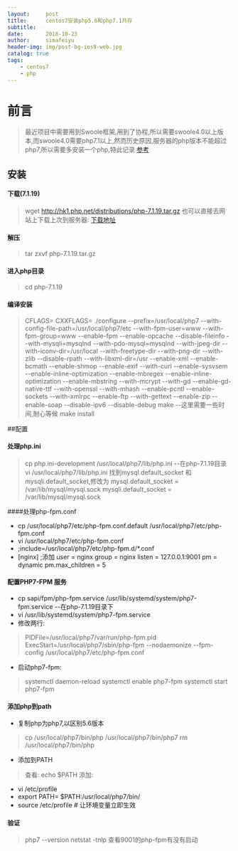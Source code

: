 ```yaml
---
layout:     post
title:      centos7安装php5.6和php7.1共存
subtitle:   
date:       2018-10-23
author:     simafeiyu
header-img: img/post-bg-ios9-web.jpg
catalog: true
tags:
    - centos7
	- php
---
```



# 前言

> 最近项目中需要用到Swoole框架,用到了协程,所以需要swoole4.0以上版本,而swoole4.0需要php7.1以上,然而历史原因,服务器的php版本不能超过php7,所以需要多安装一个php,特此记录
> [参考](https://jonny.vip/2017/06/28/centos-7-%E5%92%8C-nginx-%E4%B8%8B%E5%AE%9E%E7%8E%B0%E5%A4%9A%E7%89%88%E6%9C%AC-php-%E7%9A%84%E5%85%B1%E5%AD%98/ "参考")



## 安装
#### 下载(7.1.19)
> wget http://hk1.php.net/distributions/php-7.1.19.tar.gz
> 也可以直接去网站上下载上次到服务器: [下载地址](http://php.net/get/php-7.1.19.tar.gz/from/a/mirror)

#### 解压
> tar zxvf php-7.1.19.tar.gz

#### 进入php目录
> cd php-7.1.19

#### 编译安装
> CFLAGS= CXXFLAGS= ./configure --prefix=/usr/local/php7 --with-config-file-path=/usr/local/php7/etc --with-fpm-user=www --with-fpm-group=www --enable-fpm --enable-opcache --disable-fileinfo --with-mysqli=mysqlnd --with-pdo-mysql=mysqlnd --with-jpeg-dir --with-iconv-dir=/usr/local --with-freetype-dir  --with-png-dir --with-zlib --disable-rpath --with-libxml-dir=/usr --enable-xml  --enable-bcmath --enable-shmop --enable-exif --with-curl --enable-sysvsem --enable-inline-optimization  --enable-mbregex --enable-inline-optimization --enable-mbstring --with-mcrypt --with-gd --enable-gd-native-ttf --with-openssl --with-mhash --enable-pcntl --enable-sockets --with-xmlrpc --enable-ftp --with-gettext --enable-zip --enable-soap --disable-ipv6 --disable-debug
> make    --这里需要一些时间,耐心等候
> make install

##配置
#### 处理php.ini
> cp php.ini-development /usr/local/php7/lib/php.ini  --在php-7.1.19目录
> vi /usr/local/php7/lib/php.ini
> 找到mysql.default_socket 和 mysqli.default_socket,修改为
> mysql.default_socket = /var/lib/mysql/mysql.sock
> mysqli.default_socket = /var/lib/mysql/mysql.sock

####处理php-fpm.conf
* cp /usr/local/php7/etc/php-fpm.conf.default /usr/local/php7/etc/php-fpm.conf
* vi /usr/local/php7/etc/php-fpm.conf
* ;include=/usr/local/php7/etc/php-fpm.d/*.conf
* [nginx]                                   ;添加
	user = nginx
	group = nginx
	listen = 127.0.0.1:9001
	pm = dynamic
	pm.max_children = 5

#### 配置PHP7-FPM 服务
* cp sapi/fpm/php-fpm.service /usr/lib/systemd/system/php7-fpm.service   --在php-7.1.19目录下
* vi /usr/lib/systemd/system/php7-fpm.service
* 修改两行: 
> PIDFile=/usr/local/php7/var/run/php-fpm.pid
> ExecStart=/usr/local/php7/sbin/php-fpm --nodaemonize --fpm-config /usr/local/php7/etc/php-fpm.conf

* 启动php7-fpm:
> systemctl daemon-reload
> systemctl enable php7-fpm
> systemctl start php7-fpm

#### 添加php到path
* 复制php为php7,以区别5.6版本
> cp /usr/local/php7/bin/php /usr/local/php7/bin/php7
> rm /usr/local/php7/bin/php

* 添加到PATH
> 查看: echo $PATH
> 添加:
* vi /etc/profile
* export PATH= $PATH:/usr/local/php7/bin/
* source /etc/profile # 让环境变量立即生效

#### 验证
> php7 --version
> netstat -tnlp 查看9001的php-fpm有没有启动
























